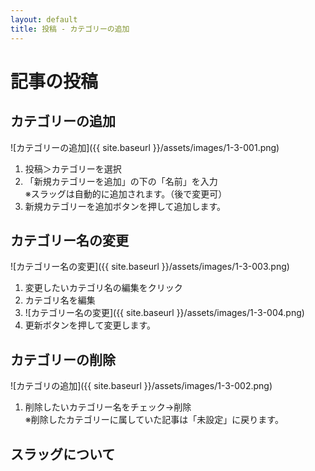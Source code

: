 ```yaml
---
layout: default
title: 投稿 - カテゴリーの追加
---
```


# 記事の投稿
## カテゴリーの追加

![カテゴリーの追加]({{ site.baseurl }}/assets/images/1-3-001.png)

1. 投稿＞カテゴリーを選択
1. 「新規カテゴリーを追加」の下の「名前」を入力  
※スラッグは自動的に追加されます。（後で変更可）
1. 新規カテゴリーを追加ボタンを押して追加します。

## カテゴリー名の変更
![カテゴリー名の変更]({{ site.baseurl }}/assets/images/1-3-003.png)

1. 変更したいカテゴリ名の編集をクリック
2. カテゴリ名を編集 
3. ![カテゴリー名の変更]({{ site.baseurl }}/assets/images/1-3-004.png)
4. 更新ボタンを押して変更します。

## カテゴリーの削除
![カテゴリの追加]({{ site.baseurl }}/assets/images/1-3-002.png)

1. 削除したいカテゴリー名をチェック→削除  
※削除したカテゴリーに属していた記事は「未設定」に戻ります。


## スラッグについて